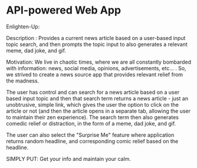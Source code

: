 # API-powered Web App

Enlighten-Up:

Description : Provides a current news article based on a user-based input topic search, and then prompts the topic input to also generates a relevant meme, dad joke, and gif.

Motivation: We live in chaotic times, where we are all constantly bombarded with information: news, social media, opinions, advertisements, etc... . So, we strived to create a news source app that provides relevant relief from the madness.

The user has control and can search for a news article based on a user based input topic and then that search term returns a news article - just an unobtrusive, simple link, which gives the user the option to click on the article or not (and then the article opens in a separate tab, allowing the user to maintain their zen experience). The search term then also generates comedic relief or distraction, in the form of a meme, dad joke, and gif.

The user can also select the "Surprise Me" feature where application returns random headline, and corresponding comic relief based on the headline.

SIMPLY PUT: Get your info and maintain your calm.
